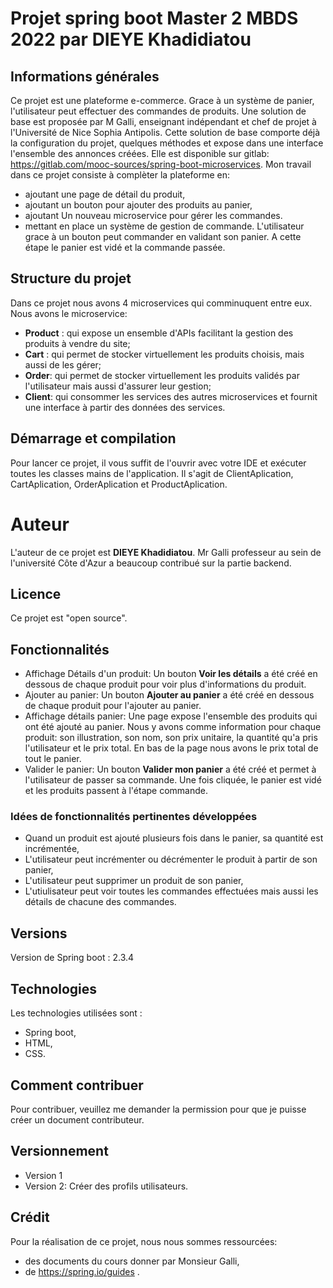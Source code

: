 # Projet spring boot Master 2 MBDS 2022 par DIEYE Khadidiatou
## Informations générales 
Ce projet est une plateforme e-commerce. Grace à un système de panier, l'utilisateur peut effectuer des commandes de produits.
Une solution de base est proposée par M Galli, enseignant indépendant et chef de projet à l'Université de Nice Sophia Antipolis.
Cette solution de base comporte déjà la configuration du projet, quelques méthodes et expose dans une interface l'ensemble des annonces créées. Elle est disponible sur gitlab: https://gitlab.com/mooc-sources/spring-boot-microservices.
Mon travail dans ce projet consiste à complèter la plateforme en:
- ajoutant une page de détail du produit,
- ajoutant un bouton pour ajouter des produits au panier,
- ajoutant Un nouveau microservice pour gérer les commandes.
- mettant en place un système de gestion de commande. L'utilisateur grace à un bouton peut commander en validant son panier. A cette étape le panier est vidé et la commande passée.

## Structure du projet
Dans ce projet nous avons 4 microservices qui comminuquent entre eux. Nous avons le microservice:
- **Product** : qui expose un ensemble d'APIs facilitant la gestion des produits à vendre du site;
- **Cart** : qui permet de stocker virtuellement les produits choisis, mais aussi de les gérer;
- **Order**: qui permet de stocker virtuellement les produits validés par l'utilisateur mais aussi d'assurer leur gestion;
- **Client**: qui consommer les services des autres microservices et fournit une interface à partir des données des services.

## Démarrage et compilation
Pour lancer ce projet, il vous suffit de l'ouvrir avec votre IDE et exécuter toutes les classes mains de l'application. Il s'agit de ClientAplication, CartAplication, OrderAplication et ProductAplication.
# Auteur
L'auteur de ce projet est **DIEYE Khadidiatou**.
Mr Galli professeur au sein de l'université Côte d'Azur a beaucoup contribué sur la partie backend.

## Licence
Ce projet est "open source".

## Fonctionnalités
- Affichage Détails d'un produit: Un bouton **Voir les détails** a été créé en dessous de chaque produit pour voir plus d'informations du produit.
- Ajouter au panier: Un bouton **Ajouter au panier** a été créé en dessous de chaque produit pour l'ajouter au panier.
- Affichage détails panier: Une page expose l'ensemble des produits qui ont été ajouté au panier. Nous y avons comme information pour chaque produit: son illustration, son nom, son prix unitaire, la quantité qu'a pris l'utilisateur et le prix total. En bas de la page nous avons le prix total de tout le panier.
- Valider le panier: Un bouton **Valider mon panier** a été créé et permet à l'utilisateur de passer sa commande. Une fois cliquée, le panier est vidé et les produits passent à l'étape commande.

### Idées de fonctionnalités pertinentes développées
- Quand un produit est ajouté plusieurs fois dans le panier, sa quantité est incrémentée,
- L'utilisateur peut incrémenter ou décrémenter le produit à partir de son panier,
- L'utilisateur peut supprimer un produit de son panier,
- L'utiulisateur peut voir toutes les commandes effectuées mais aussi les détails de chacune des commandes.

## Versions
Version de Spring boot : 2.3.4


## Technologies
Les technologies utilisées sont :
- Spring boot,
- HTML,
- CSS.

## Comment contribuer
Pour contribuer, veuillez me demander la permission pour que je puisse créer un document contributeur.

## Versionnement
- Version 1
- Version 2: Créer des profils utilisateurs.

## Crédit
Pour la réalisation de ce projet, nous nous sommes ressourcées:
- des documents du cours donner par Monsieur Galli,
- de https://spring.io/guides .

